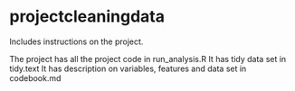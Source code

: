 # projectcleaningdata
Includes instructions on the project.

The project has all the project code in run_analysis.R
It has tidy data set in tidy.text
It has description on variables, features and data set in codebook.md
